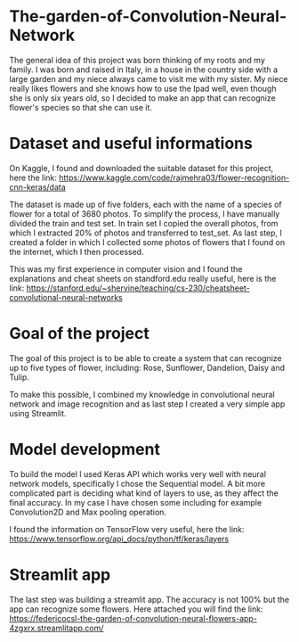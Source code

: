 # The-garden-of-Convolution-Neural-Network 

The general idea of this project was born thinking of my roots and my family. I was born and raised in Italy, in a house in the country side  with a large garden and my niece always came to visit me with my sister. My niece really likes flowers and she knows how to use the Ipad well, even though she is only six years old, so I decided to make an app that can recognize flower's species so that she can use it.

# Dataset and useful informations

On Kaggle, I found and downloaded the suitable dataset for this project, here the link: https://www.kaggle.com/code/rajmehra03/flower-recognition-cnn-keras/data

The dataset is made up of five folders, each with the name of a species of flower for a total of 3680 photos.
To simplify the process, I have manually divided the train and test set.
In train set I copied the overall photos, from which I extracted 20% of photos and transferred to test_set.
As last step, I created a folder in which I collected some photos of flowers that I found on the internet, which I then processed.

This was my first experience in computer vision and I found the explanations and cheat sheets on standford.edu really useful, here is the link: https://stanford.edu/~shervine/teaching/cs-230/cheatsheet-convolutional-neural-networks

# Goal of the project

The goal of this project is to be able to create a system that can recognize up to five types of flower, including: Rose, Sunflower, Dandelion, Daisy and Tulip.

To make this possible, I combined my knowledge in convolutional neural network and image recognition and as last step I created a very simple app using Streamlit.

# Model development

To build the model I used Keras API which works very well with neural network models, specifically I chose the Sequential model.
A bit more complicated part is deciding what kind of layers to use, as they affect the final accuracy. In my case I have chosen some including for example Convolution2D and Max pooling operation.

I found the information on TensorFlow very useful, here the link: https://www.tensorflow.org/api_docs/python/tf/keras/layers

# Streamlit app

The last step was building a streamlit app.
The accuracy is not 100% but the app can recognize some flowers.
Here attached you will find the link: https://federicocsl-the-garden-of-convolution-neural-flowers-app-4zgxrx.streamlitapp.com/

